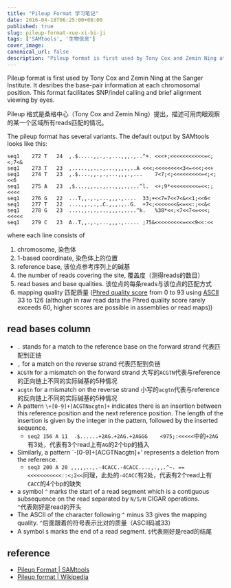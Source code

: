 ```yaml
---
title: "Pileup Format 学习笔记"
date: 2016-04-18T06:25:00+08:00
published: true
slug: pileup-format-xue-xi-bi-ji
tags: ['SAMtools', '生物信息']
cover_image: 
canonical_url: false
description: "Pileup format is first used by Tony Cox and Zemin Ning at the Sanger Institute. It desribes the base-pair information at each chromosomal position. This format facilitates SNP/indel calling and brief alignment viewing by eyes. "
---
```




Pileup format is first used by Tony Cox and Zemin Ning at the Sanger Institute. It desribes the base-pair information at each chromosomal position. This format facilitates SNP/indel calling and brief alignment viewing by eyes. 

Pileup 格式是桑格中心（Tony Cox and Zemin Ning）提出，描述可用肉眼观察的某一个区域所有reads匹配的情况。

The pileup format has several variants. The default output by SAMtools looks like this:

```
seq1	272	T	24	,.$.....,,.,.,...,,,.,..^+.	<<<+;<<<<<<<<<<<=<;<;7<&
seq1	273	T	23	,.....,,.,.,...,,,.,..A	<<<;<<<<<<<<<3<=<<<;<<+
seq1	274	T	23	,.$....,,.,.,...,,,.,...	7<7;<;<<<<<<<<<=<;<;<<6
seq1	275	A	23	,$....,,.,.,...,,,.,...^l.	<+;9*<<<<<<<<<=<<:;<<<<
seq1	276	G	22	...T,,.,.,...,,,.,....	33;+<<7=7<<7<&<<1;<<6<
seq1	277	T	22	....,,.,.,.C.,,,.,..G.	+7<;<<<<<<<&<=<<:;<<&<
seq1	278	G	23	....,,.,.,...,,,.,....^k.	%38*<<;<7<<7<=<<<;<<<<<
seq1	279	C	23	A..T,,.,.,...,,,.,.....	;75&<<<<<<<<<=<<<9<<:<<
```

where each line consists of 

1. chromosome,  染色体
2. 1-based coordinate,  染色体上的位置
3. reference base,  该位点参考序列上的碱基
4. the number of reads covering the site,  覆盖度（测得reads的数目）
5. read bases and base qualities.  该位点的每条reads与该位点的匹配方式
6. mapping quality 匹配质量 ([Phred quality score](http://en.wikipedia.org/wiki/Phred_quality_score) from 0 to 93 using [ASCII](http://en.wikipedia.org/wiki/ASCII) 33 to 126 (although in raw read data the Phred quality score rarely exceeds 60, higher scores are possible in assemblies or read maps))

## read bases column

- `.` stands for a match to the reference base on the forward strand 
代表匹配到正链
- `,` for a match on the reverse strand 
代表匹配到负链
- `ACGTN` for a mismatch on the forward strand 
大写的`ACGTN`代表与reference的正向链上不同的实际碱基的5种情况
- `acgtn` for a mismatch on the reverse strand 
小写的`acgtn`代表与reference的反向链上不同的实际碱基的5种情况
- A pattern `\+[0-9]+[ACGTNacgtn]+` indicates there is an insertion between this reference position and the next reference position. The length of the insertion is given by the integer in the pattern, followed by the inserted sequence. 
  - `seq2 156 A 11  .$......+2AG.+2AG.+2AGGG    <975;:<<<<<`中的`+2AG`有3处，代表有3个read上有`AG`的2个bp的插入
- Similarly, a pattern `-[0-9]+[ACGTNacgtn]+' represents a deletion from the reference. 
  - `seq3 200 A 20 ,,,,,..,.-4CACC.-4CACC....,.,,.^~. ==<<<<<<<<<<<::<;2<<`同理，此处的`-4CACC`有2处，代表有2个read上有`CACC`的4个bp的缺失
- a symbol `^` marks the start of a read segment which is a contiguous subsequence on the read separated by `N/S/H` CIGAR operations.  
`^`代表刚好是read的开头
- The ASCII of the character following `^` minus 33 gives the mapping quality. 
`^`后面跟着的符号表示比对的质量（ASCII码减33）
- A symbol `$` marks the end of a read segment. 
`$`代表刚好是read的结尾

## reference

- [Pileup Format | SAMtools](http://samtools.sourceforge.net/pileup.shtml)
- [Pileup format | Wikipedia](https://en.wikipedia.org/wiki/Pileup_format)